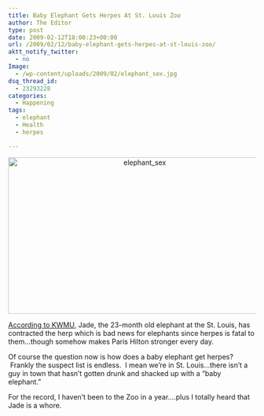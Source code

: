 ```yaml
---
title: Baby Elephant Gets Herpes At St. Louis Zoo
author: The Editor
type: post
date: 2009-02-12T18:00:23+00:00
url: /2009/02/12/baby-elephant-gets-herpes-at-st-louis-zoo/
aktt_notify_twitter:
  - no
Image:
  - /wp-content/uploads/2009/02/elephant_sex.jpg
dsq_thread_id:
  - 23293228
categories:
  - Happening
tags:
  - elephant
  - Health
  - herpes

---
```

<p style="text-align: center;">
  <a href="http://punchingkitty.com/wp-content/uploads/2009/02/elephant_sex.jpg"><img class="aligncenter size-full wp-image-500" title="elephant_sex" src="http://punchingkitty.com/wp-content/uploads/2009/02/elephant_sex.jpg" alt="elephant_sex" width="540" height="319" srcset="http://media.punchingkitty.com/wordpress/2009/02/elephant_sex.jpg 600w, http://media.punchingkitty.com/wordpress/2009/02/elephant_sex-300x177.jpg 300w" sizes="(max-width: 540px) 100vw, 540px" /></a>
</p>

[According to KWMU][1], Jade, the 23-month old elephant at the St. Louis, has contracted the herp which is bad news for elephants since herpes is fatal to them&#8230;though somehow makes Paris Hilton stronger every day.

Of course the question now is how does a baby elephant get herpes?  Frankly the suspect list is endless.  I mean we&#8217;re in St. Louis&#8230;there isn&#8217;t a guy in town that hasn&#8217;t gotten drunk and shacked up with a &#8220;baby elephant.&#8221; 

For the record, I haven&#8217;t been to the Zoo in a year&#8230;.plus I totally heard that Jade is a whore.

 [1]: http://publicbroadcasting.net/kwmu/news.newsmain?action=article&ARTICLE_ID=1468871&sectionID=1
